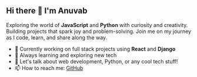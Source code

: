 ## Hi there 👋 I'm Anuvab

Exploring the world of **JavaScript** and **Python** with curiosity and creativity. Building projects that spark joy and problem-solving. Join me on my journey as I code, learn, and share along the way.

- 🔭 Currently working on full stack projects using **React** and **Django**
- 🌱 Always learning and exploring new tech
- 💬 Let's talk about web development, Python, or any cool tech stuff!
- 📫 How to reach me: [GitHub](https://github.com/mohantyanuvab)

<!--
**mohantyanuvab/mohantyanuvab** is a ✨ _special_ ✨ repository because its `README.md` (this file) appears on your GitHub profile.

Here are some ideas to get you started:

- 🔭 I’m currently working on ...
- 🌱 I’m currently learning ...
- 👯 I’m looking to collaborate on ...
- 🤔 I’m looking for help with ...
- 💬 Ask me about ...
- 📫 How to reach me: ...
- 😄 Pronouns: ...
- ⚡ Fun fact: ...
-->
